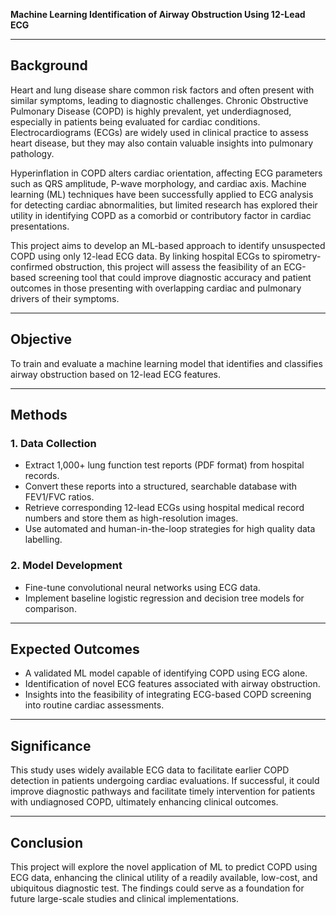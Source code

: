 
**Machine Learning Identification of Airway Obstruction Using 12-Lead ECG**

---

## Background

Heart and lung disease share common risk factors and often present with similar symptoms, leading to diagnostic challenges. Chronic Obstructive Pulmonary Disease (COPD) is highly prevalent, yet underdiagnosed, especially in patients being evaluated for cardiac conditions. Electrocardiograms (ECGs) are widely used in clinical practice to assess heart disease, but they may also contain valuable insights into pulmonary pathology.

Hyperinflation in COPD alters cardiac orientation, affecting ECG parameters such as QRS amplitude, P-wave morphology, and cardiac axis. Machine learning (ML) techniques have been successfully applied to ECG analysis for detecting cardiac abnormalities, but limited research has explored their utility in identifying COPD as a comorbid or contributory factor in cardiac presentations.

This project aims to develop an ML-based approach to identify unsuspected COPD using only 12-lead ECG data. By linking hospital ECGs to spirometry-confirmed obstruction, this project will assess the feasibility of an ECG-based screening tool that could improve diagnostic accuracy and patient outcomes in those presenting with overlapping cardiac and pulmonary drivers of their symptoms.

---

## Objective

To train and evaluate a machine learning model that identifies and classifies airway obstruction based on 12-lead ECG features.

---

## Methods

### 1. Data Collection
- Extract 1,000+ lung function test reports (PDF format) from hospital records.  
- Convert these reports into a structured, searchable database with FEV1/FVC ratios.  
- Retrieve corresponding 12-lead ECGs using hospital medical record numbers and store them as high-resolution images.  
- Use automated and human-in-the-loop strategies for high quality data labelling.  

### 2. Model Development
- Fine-tune convolutional neural networks using ECG data.  
- Implement baseline logistic regression and decision tree models for comparison.  

---

## Expected Outcomes
- A validated ML model capable of identifying COPD using ECG alone.  
- Identification of novel ECG features associated with airway obstruction.  
- Insights into the feasibility of integrating ECG-based COPD screening into routine cardiac assessments.  

---

## Significance

This study uses widely available ECG data to facilitate earlier COPD detection in patients undergoing cardiac evaluations. If successful, it could improve diagnostic pathways and facilitate timely intervention for patients with undiagnosed COPD, ultimately enhancing clinical outcomes.

---

## Conclusion

This project will explore the novel application of ML to predict COPD using ECG data, enhancing the clinical utility of a readily available, low-cost, and ubiquitous diagnostic test. The findings could serve as a foundation for future large-scale studies and clinical implementations.
